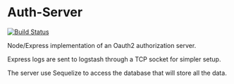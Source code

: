 # Auth-Server

[![Build Status](https://travis-ci.org/clebi/auth-server.svg?branch=master)](https://travis-ci.org/clebi/auth-server)

Node/Express implementation of an Oauth2 authorization server.

Express logs are sent to logstash through a TCP socket for simpler setup.

The server use Sequelize to access the database that will store all the data.
